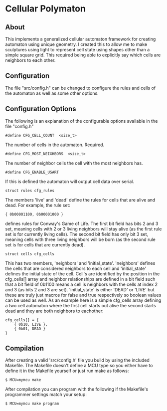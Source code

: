 Cellular Polymaton
=============

About
-----

This implements a generalized cellular automaton framework for creating
automaton using unique geometry.  I created this to allow me to make sculptures using light to represent cell state using shapes other than a
simple square grid.  This required being able to explicitly say which
cells are neighbors to each other.

Configuration
-------------

The file "src/config.h" can be changed to configure the rules and cells
of the automaton as well as some other options.

Configuration Options
---------------------
The following is an explanation of the configurable options available
in the file "config.h"

    #define	CFG_CELL_COUNT	<size_t>
The number of cells in the automaton. Required.

    #define CFG_MOST_NEIGHBORS	<size_t>
The number of neighbor cells the cell with the most neighbors has.

    #define CFG_ENABLE_USART
If this is defined the automaton will output cell data over serial.

    struct rules cfg_rules
The members 'live' and 'dead' define the rules for cells that are
alive and dead.  For example, the rule set:

    { 0b00001100, 0b00001000 }

defines rules for Conway's Game of Life.  The first bit field
has bits 2 and 3 set, meaning cells with 2 or 3 living neighbors
will stay alive (as the first rule set is for currently living
cells).  The second bit field has only bit 3 set, meaning cells
with three living neighbors will be born (as the second rule set is
for cells that are currently dead).

    struct cells cfg_cells
This has two members, 'neighbors' and 'initial\_state'.  'neighbors'
defines the cells that are considered neighbors to each cell and
'initial\_state' defines the initial state of the cell.  Cell's are
identified by the position in the cfg\_cells[] array and neighbor
relationships are defined in a bit field such that a bit field of 
0b1100 means a cell is neighbors with the cells at index 2 and 3 (as bits
2 and 3 are set).  'initial\_state' is either 'DEAD' or 'LIVE' but these
are truly just macros for false and true respectively so boolean values
can be used as well.  As an example here is a simple cfg\_cells array
defining a two cell automaton where the first cell starts out alive
the second starts dead and they are both neighbors to eachother:

    cfg_cells[] = {
        { 0b10, LIVE },
        { 0b01, DEAD }
    }

Compilation
------------

After creating a valid 'src/config.h' file you build by using the included
Makefile.  The Makefile doesn't define a MCU type so you either have to
define it in the Makefile yourself or just run make as follows:

    $ MCU=mymcu make

After compilation you can program with the following if the Makefile's
programmer settings match your setup:

    $ MCU=mymcu make program
